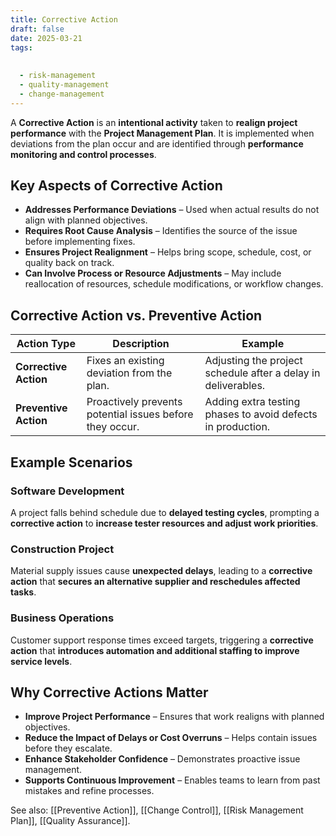 ```yaml
---
title: Corrective Action
draft: false
date: 2025-03-21
tags:
  
  
  - risk-management
  - quality-management
  - change-management
---
```


A **Corrective Action** is an **intentional activity** taken to **realign project performance** with the **Project Management Plan**. It is implemented when deviations from the plan occur and are identified through **performance monitoring and control processes**.

## Key Aspects of Corrective Action
- **Addresses Performance Deviations** – Used when actual results do not align with planned objectives.
- **Requires Root Cause Analysis** – Identifies the source of the issue before implementing fixes.
- **Ensures Project Realignment** – Helps bring scope, schedule, cost, or quality back on track.
- **Can Involve Process or Resource Adjustments** – May include reallocation of resources, schedule modifications, or workflow changes.

## Corrective Action vs. Preventive Action
| **Action Type**       | **Description** | **Example** |
|-----------------------|------------------------------------------------|--------------------------------|
| **Corrective Action** | Fixes an existing deviation from the plan. | Adjusting the project schedule after a delay in deliverables. |
| **Preventive Action** | Proactively prevents potential issues before they occur. | Adding extra testing phases to avoid defects in production. |

## Example Scenarios

### **Software Development**
A project falls behind schedule due to **delayed testing cycles**, prompting a **corrective action** to **increase tester resources and adjust work priorities**.

### **Construction Project**
Material supply issues cause **unexpected delays**, leading to a **corrective action** that **secures an alternative supplier and reschedules affected tasks**.

### **Business Operations**
Customer support response times exceed targets, triggering a **corrective action** that **introduces automation and additional staffing to improve service levels**.

## Why Corrective Actions Matter
- **Improve Project Performance** – Ensures that work realigns with planned objectives.
- **Reduce the Impact of Delays or Cost Overruns** – Helps contain issues before they escalate.
- **Enhance Stakeholder Confidence** – Demonstrates proactive issue management.
- **Supports Continuous Improvement** – Enables teams to learn from past mistakes and refine processes.

See also: [[Preventive Action]], [[Change Control]], [[Risk Management Plan]], [[Quality Assurance]].
